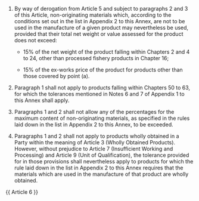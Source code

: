1. By way of derogation from Article 5 and subject to paragraphs 2 and 3 of this Article, non-originating materials which, according to the conditions set out in the list in Appendix 2 to this Annex, are not to be used in the manufacture of a given product may nevertheless be used, provided that their total net weight or value assessed for the product does not exceed:

   - 15% of the net weight of the product falling within Chapters 2 and 4 to 24, other than processed fishery products in Chapter 16;

   - 15% of the ex-works price of the product for products other than those covered by point (a).

2. Paragraph 1 shall not apply to products falling within Chapters 50 to 63, for which the tolerances mentioned in Notes 6 and 7 of Appendix 1 to this Annex shall apply.

3. Paragraphs 1 and 2 shall not allow any of the percentages for the maximum content of non-originating materials, as specified in the rules laid down in the list in Appendix 2 to this Annex, to be exceeded.

4. Paragraphs 1 and 2 shall not apply to products wholly obtained in a Party within the meaning of Article 3 (Wholly Obtained Products). However, without prejudice to Article 7 (Insufficient Working and Processing) and Article 9 (Unit of Qualification), the tolerance provided for in those provisions shall nevertheless apply to products for which the rule laid down in the list in Appendix 2 to this Annex requires that the materials which are used in the manufacture of that product are wholly obtained.

{{ Article 6 }}
